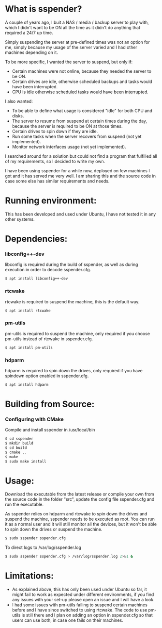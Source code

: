 # What is sspender?
A couple of years ago, I buit a NAS / media / backup server to play with, which I didn't want to be ON all the time as it didn't do anything that required a 24/7 up time.

Simply suspending the server at pre-defined times was not an option for me, simply because my usage of the server varied and I had other machines depending on it.

To be more specific, I wanted the server to suspend, but only if:
- Certain machines were not online, because they needed the server to be ON.
- Certain drives are idle, otherwise scheduled backups and tasks would have been interrupted.
- CPU is idle otherwise scheduled tasks would have been interrupted.

I also wanted:
- To be able to define what usage is considered "idle" for both CPU and disks.
- The server to resume from suspend at certain times during the day, because the server is required to be ON at those times.
- Certain drives to spin down if they are idle.
- Run some tasks when the server recovers from suspend (not yet implemented).
- Monitor network interfaces usage (not yet implemented).

I searched around for a solution but could not find a program that fulfilled all of my requirements, so I decided to write my own. 

I have been using sspender for a while now, deployed on few machines I got and it has served me very well. I am sharing this and the source code in case some else has similar requirements and needs.


# Running environment: 
This has been developed and used under Ubuntu, I have not tested it in any other systems.


# Dependencies:
### libconfig++-dev
libconfig is required during the build of sspender, as well as during execution in order to decode sspender.cfg.
``` bash
$ apt install libconfig++-dev
```

### rtcwake
rtcwake is required to suspend the machine, this is the default way.
``` bash
$ apt install rtcwake
```

### pm-utils
pm-utils is required to suspend the machine, only required if you choose pm-utils instead of rtcwake in sspender.cfg.
``` bash
$ apt install pm-utils
```

### hdparm
hdparm is required to spin down the drives, only required if you have spindown option enabled in sspender.cfg.
``` bash
$ apt install hdparm
```

# Building from Source:
### Configuring with CMake
Compile and install sspender in /usr/local/bin
``` bash
$ cd sspender
$ mkdir build
$ cd build
$ cmake ..
$ make
$ sudo make install
```

# Usage:
Download the executable from the latest release or compile your own from the source code in the folder "src", update the config file sspender.cfg and run the executable.

As sspender relies on hdparm and rtcwake to spin down the drives and suspend the machine, sspender needs to be executed as root. You can run it as a normal user and it will still monitor all the devices, but it won't be able to spin down the drives or suspend the machine.

``` bash
$ sudo sspender sspender.cfg
```

To direct logs to /var/log/sspender.log
``` bash
$ sudo sspender sspender.cfg > /var/log/sspender.log 2>&1 &
```

# Limitations:
- As explained above, this has only been used under Ubuntu so far, it might fail to work as expected under different environments, if you find any issues with your set-up please open an issue and I will have a look. 
- I had some issues with pm-utils failing to suspend certain machines before and I have since switched to using rtcwake. The code to use pm-utils is still there and I plan on adding an option in sspender.cfg so that users can use both, in case one fails on their machines.
